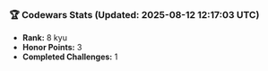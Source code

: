 ### 🏆 Codewars Stats (Updated: 2025-08-12 12:17:03 UTC)

- **Rank:** 8 kyu
- **Honor Points:** 3
- **Completed Challenges:** 1
